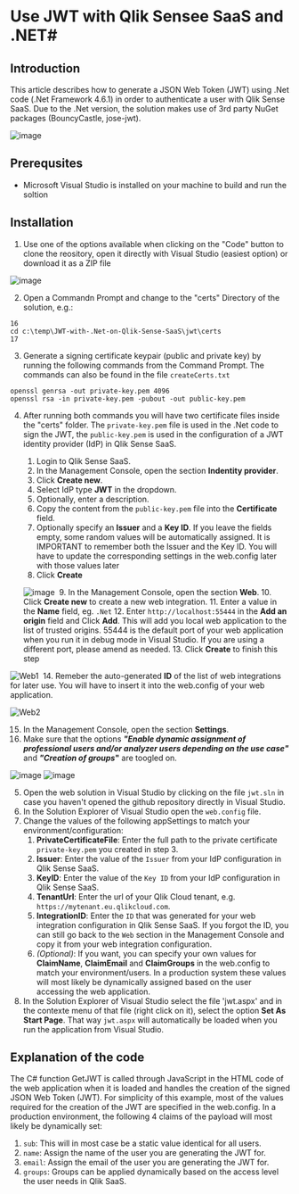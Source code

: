 # Use JWT with Qlik Sensee SaaS and .NET#

## Introduction ##
This article describes how to generate a JSON Web Token (JWT) using .Net code (.Net Framework 4.6.1) in order to authenticate a user with Qlik Sense SaaS. 
Due to the .Net version, the solution makes use of 3rd party NuGet packages (BouncyCastle, jose-jwt).

![image](https://user-images.githubusercontent.com/72072893/185344360-09e1376a-651e-45a4-90bc-23f79b7623cc.png)



## Prerequsites ##
* Microsoft Visual Studio is installed on your machine to build and run the soltion 

## Installation ##

1. Use one of the options available when clicking on the "Code" button to clone the reository, open it directly with Visual Studio (easiest option) or download it as a ZIP file <br>

![image](https://user-images.githubusercontent.com/72072893/185239567-e80887b7-69ae-4be0-8101-0426c035c776.png)

2. Open a Commandn Prompt and change to the "certs" Directory of the solution, e.g.:

```
16
cd c:\temp\JWT-with-.Net-on-Qlik-Sense-SaaS\jwt\certs
17
```

3. Generate a signing certificate keypair (public and private key) by running the following commands from the Command Prompt. The commands can also be found in the file `createCerts.txt`

```
openssl genrsa -out private-key.pem 4096
openssl rsa -in private-key.pem -pubout -out public-key.pem

```

4. After running both commands you will have two certificate files inside the "certs" folder. The `private-key.pem` file is used in the .Net code to sign the JWT, the   `public-key.pem` is used in the configuration of a JWT identity provider (IdP) in Qlik Sense SaaS.

   1. Login to Qlik Sense SaaS.
   2. In the Management Console, open the section **Indentity provider**.
   3. Click **Create new**.
   4. Select IdP type **JWT** in the dropdown.
   5. Optionally, enter a description.
   6. Copy the content from the `public-key.pem` file into the **Certificate** field.
   7. Optionally specify an **Issuer** and a **Key ID**. If you leave the fields empty, some random values will be automatically assigned. It is IMPORTANT to remember both the Issuer and the Key ID. You will have to update the corresponding settings in the web.config later with those values later
   8. Click **Create** <br>

   ![image](https://user-images.githubusercontent.com/6170297/169548503-30d14e7f-a1fa-4dc4-a70b-081ccdc0fa8f.png)
​
   9. In the Management Console, open the section **Web**.
   10. Click **Create new** to create a new web integration.
   11. Enter a value in the **Name** field, eg. `.Net`
   12. Enter `http://localhost:55444` in the **Add an origin** field and Click **Add**. This will add you local web application to the list of trusted origins. 55444 is the default port of your web application when you run it in debug mode in Visual Studio. If you are using a different port, please amend as needed.
   13. Click **Create** to finish this step <br>

  ![Web1](https://user-images.githubusercontent.com/6170297/171605462-16c3d750-9908-4173-abd4-7a2fbfddb5de.GIF)
​
   14. Remeber the auto-generated **ID** of the list of web integrations for later use. You will have to insert it into the web.config of your web application. <br>

![Web2](https://user-images.githubusercontent.com/6170297/171605631-9f4b9a1b-d1d1-47fc-8369-b35c80bd9a95.GIF)

   15. In the Management Console, open the section **Settings**.
   16. Make sure that the options **_"Enable dynamic assignment of professional users and/or analyzer users depending on the use case"_** and **_"Creation of groups_"**  are toogled on.

   ![image](https://user-images.githubusercontent.com/6170297/169549600-d4337cc6-966d-48e4-9a3d-94f799903eb0.png) ![image](https://user-images.githubusercontent.com/6170297/169549817-d530945d-92fa-4b53-b929-65e207d7f6e2.png)

5. Open the web solution in Visual Studio by clicking on the file `jwt.sln` in case you haven't opened the github repository directly in Visual Studio.
6. In the Solution Explorer of Visual Studio open the `web.config` file.
7. Change the values of the following appSettings to match your environment/configuration: 
   1. **PrivateCertificateFile**: Enter the full path to the private certificate `private-key.pem` you created in step 3.
   2. **Issuer**: Enter the value of the `Issuer` from your IdP configuration in Qlik Sense SaaS.
   3. **KeyID**: Enter the value of the `Key ID` from your IdP configuration in Qlik Sense SaaS.
   4. **TenantUrl**: Enter the url of your Qlik Cloud tenant, e.g. `https://mytenant.eu.qlikcloud.com`.
   5. **IntegrationID**: Enter the `ID` that was generated for your web integration configuration in Qlik Sense SaaS. If you forgot the ID, you can still go back to the `Web` section in the Management Console and copy it from your web integration configuration.
   6. _(Optional)_: If you want, you can specify your own values for **ClaimName**, **ClaimEmail** and **ClaimGroups** in the web.config to match your environment/users. In a production system these values will most likely be dynamically assigned based on the user accessing the web application.
8. In the Solution Explorer of Visual Studio select the file 'jwt.aspx' and in the contexte menu of that file (right click on it), select the option **Set As Start Page**. That way `jwt.aspx` will automatically be loaded when you run the application from Visual Studio.

## Explanation of the code ##
The C# function GetJWT is called through JavaScript in the HTML code of the web application when it is loaded and handles the creation of the signed JSON Web Token (JWT). For simplicity of this example, most of the values required for the creation of the JWT are specified in the web.config. In a production environment, the following 4 claims of the payload will most likely be dynamically set:<br>
1. `sub`: This will in most case be a static value identical for all users.
2. `name`: Assign the name of the user you are generating the JWT for.
3. `email`: Assign the email of the user you are generating the JWT for.
4. `groups`: Groups can be applied dynamically based on the access level the user needs in Qlik SaaS.
